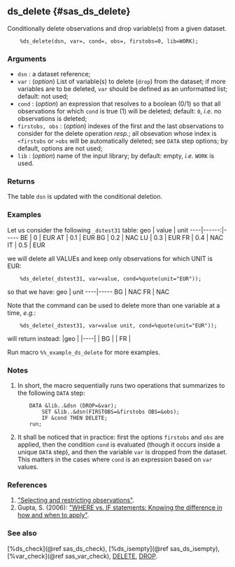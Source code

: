## ds_delete {#sas_ds_delete}
Conditionally delete observations and drop variable(s) from a given dataset.

~~~sas
	%ds_delete(dsn, var=, cond=, obs=, firstobs=0, lib=WORK);
~~~

### Arguments
* `dsn` : a dataset reference;
* `var` : (_option_) List of variable(s) to delete (`drop`) from the dataset; if more variables
	are to be deleted, `var` should be defined as an unformatted list; default: not used;
* `cond` : (_option_) an expression that resolves to a boolean (0/1) so that all observations
	for which `cond` is true (1) will be deleted; default: `0`, _i.e._ no observations is deleted;
* `firstobs, obs` : (_option_) indexes of the first and the last observations to consider for the
	delete operation _resp._;  all obsevation whose index is `<firstobs` or `>obs` will be automatically
	deleted; see `DATA` step options; by default, options are not used;
* `lib` : (_option_) name of the input library; by default: empty, _i.e._ `WORK` is used.
  
### Returns
The table `dsn` is updated with the conditional deletion.

### Examples
Let us consider the following `_dstest31` table: 
geo | value | unit
----|------:|-----
 BE |  0    | EUR
 AT |  0.1  | EUR
 BG |  0.2  | NAC
 LU |  0.3  | EUR
 FR |  0.4  | NAC
 IT |  0.5  | EUR

we will delete all VALUEs and keep only observations for which UNIT is EUR: 

~~~sas
	%ds_delete(_dstest31, var=value, cond=%quote(unit="EUR"));
~~~
so that we have:
geo | unit
----|-----
 BG | NAC
 FR | NAC

Note that the command can be used to delete more than one variable at a time, _e.g._:

~~~sas
	%ds_delete(_dstest31, var=value unit, cond=%quote(unit="EUR"));
~~~
will return instead:
|geo | 
|----|
| BG |
| FR |

Run macro `%%_example_ds_delete` for more examples.

### Notes
1. In short, the macro sequentially runs two operations that summarizes to the following `DATA` step:

~~~sas
       DATA &lib..&dsn (DROP=&var);
		   SET &lib..&dsn(FIRSTOBS=&firstobs OBS=&obs);
   		   IF &cond THEN DELETE;
	   run;
~~~
2. It shall be noticed that in practice: first the options `firstobs` and `obs` are applied, then the 
condition `cond` is evaluated (though it occurs inside a unique `DATA` step), and then the variable `var` 
is dropped from the dataset. This matters in the cases where `cond` is an expression based on `var` values.

### References
1. ["Selecting and restricting observations"](http://www.albany.edu/~msz03/epi514/notes/fp051_065.pdf).
2. Gupta, S. (2006): ["WHERE vs. IF statements: Knowing the difference in how and when to apply"](http://www2.sas.com/proceedings/sugi31/238-31.pdf).

### See also
[%ds_check](@ref sas_ds_check), [%ds_isempty](@ref sas_ds_isempty), [%var_check](@ref sas_var_check),
[DELETE](http://support.sas.com/documentation/cdl/en/proc/61895/HTML/default/viewer.htm#a000247666.htm),
[DROP](http://support.sas.com/documentation/cdl/en/lestmtsref/63323/HTML/default/viewer.htm#n1capr0s7tilbvn1lypdshkgpaip.htm).
